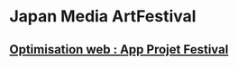 # Japan Media ArtFestival

## [Optimisation web : App Projet Festival](https://tim-montmorency.com/timdoc/582-424MO/projet-app-festival-art-numerique/)
